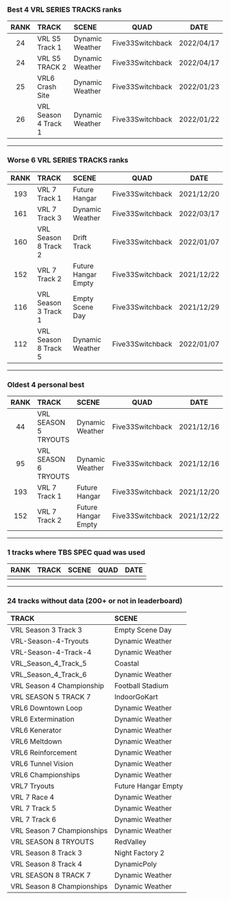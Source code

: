 ### Best 4 VRL SERIES TRACKS ranks
|RANK|TRACK|SCENE|QUAD|DATE|
|:---:|:---|:---|:---:|:---:|
|24|VRL S5 Track 1|Dynamic Weather|Five33Switchback|2022/04/17|
|24|VRL S5 TRACK 2|Dynamic Weather|Five33Switchback|2022/04/17|
|25|VRL6 Crash Site|Dynamic Weather|Five33Switchback|2022/01/23|
|26|VRL Season 4 Track 1|Dynamic Weather|Five33Switchback|2022/01/22|
---
### Worse 6 VRL SERIES TRACKS ranks
|RANK|TRACK|SCENE|QUAD|DATE|
|:---:|:---|:---|:---:|:---:|
|193|VRL 7 Track 1|Future Hangar|Five33Switchback|2021/12/20|
|161|VRL 7 Track 3|Dynamic Weather|Five33Switchback|2022/03/17|
|160|VRL Season 8 Track 2|Drift Track|Five33Switchback|2022/01/07|
|152|VRL 7 Track 2|Future Hangar Empty|Five33Switchback|2021/12/22|
|116|VRL Season 3 Track 1|Empty Scene Day|Five33Switchback|2021/12/29|
|112|VRL Season 8 Track 5|Dynamic Weather|Five33Switchback|2022/01/07|
---
### Oldest 4 personal best
|RANK|TRACK|SCENE|QUAD|DATE|
|:---:|:---|:---|:---:|:---:|
|44|VRL SEASON 5 TRYOUTS|Dynamic Weather|Five33Switchback|2021/12/16|
|95|VRL SEASON 6 TRYOUTS|Dynamic Weather|Five33Switchback|2021/12/16|
|193|VRL 7 Track 1|Future Hangar|Five33Switchback|2021/12/20|
|152|VRL 7 Track 2|Future Hangar Empty|Five33Switchback|2021/12/22|
---
### 1 tracks where TBS SPEC quad was used
|RANK|TRACK|SCENE|QUAD|DATE|
|:---:|:---|:---|:---:|:---:|
||||||
---
### 24 tracks without data (200+ or not in leaderboard)
|TRACK|SCENE|
|:---|:---|
|VRL Season 3 Track 3|Empty Scene Day|
|VRL-Season-4-Tryouts|Dynamic Weather|
|VRL-Season-4-Track-4|Dynamic Weather|
|VRL_Season_4_Track_5|Coastal|
|VRL_Season_4_Track_6|Dynamic Weather|
|VRL Season 4 Championship|Football Stadium|
|VRL SEASON 5 TRACK 7|IndoorGoKart|
|VRL6 Downtown Loop|Dynamic Weather|
|VRL6 Extermination|Dynamic Weather|
|VRL6 Kenerator|Dynamic Weather|
|VRL6 Meltdown|Dynamic Weather|
|VRL6 Reinforcement|Dynamic Weather|
|VRL6 Tunnel Vision|Dynamic Weather|
|VRL6 Championships|Dynamic Weather|
|VRL7 Tryouts|Future Hangar Empty|
|VRL 7 Race 4|Dynamic Weather|
|VRL 7 Track 5|Dynamic Weather|
|VRL 7 Track 6|Dynamic Weather|
|VRL Season 7 Championships|Dynamic Weather|
|VRL SEASON 8 TRYOUTS|RedValley|
|VRL Season 8 Track 3|Night Factory 2|
|VRL Season 8 Track 4|DynamicPoly|
|VRL SEASON 8 TRACK 7|Dynamic Weather|
|VRL Season 8 Championships|Dynamic Weather|
